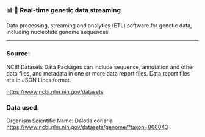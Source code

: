 ### 📊 🧬 Real-time genetic data streaming

Data processing, streaming and analytics (ETL) software for genetic data, including nucleotide genome sequences

---

### Source:

NCBI Datasets Data Packages can include sequence, annotation and other data files, and metadata in one or more data report files.
Data report files are in JSON Lines format.

https://www.ncbi.nlm.nih.gov/datasets

### Data used:

Organism Scientific Name: Dalotia coriaria
https://www.ncbi.nlm.nih.gov/datasets/genome/?taxon=866043

